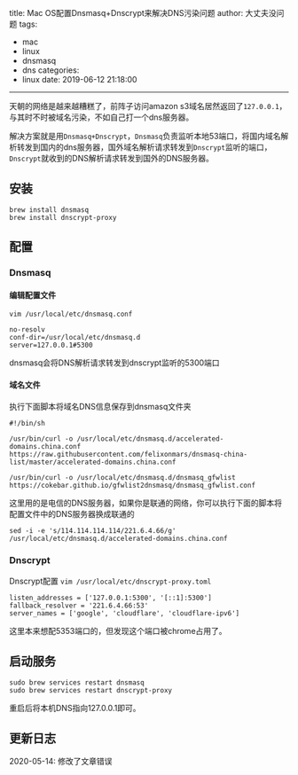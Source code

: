 title: Mac OS配置Dnsmasq+Dnscrypt来解决DNS污染问题
author: 大丈夫没问题
tags:
  - mac
  - linux
  - dnsmasq
  - dns
categories:
  - linux
date: 2019-06-12 21:18:00
---
天朝的网络是越来越糟糕了，前阵子访问amazon s3域名居然返回了`127.0.0.1`，与其时不时被域名污染，不如自己打一个dns服务器。

解决方案就是用`Dnsmasq+Dnscrypt`，`Dnsmasq`负责监听本地53端口，将国内域名解析转发到国内的dns服务器，国外域名解析请求转发到`Dnscrypt`监听的端口，`Dnscrypt`就收到的DNS解析请求转发到国外的DNS服务器。

## 安装
```
brew install dnsmasq
brew install dnscrypt-proxy
```

## 配置
### Dnsmasq

#### 编辑配置文件

```
vim /usr/local/etc/dnsmasq.conf

no-resolv
conf-dir=/usr/local/etc/dnsmasq.d
server=127.0.0.1#5300
```
dnsmasq会将DNS解析请求转发到dnscrypt监听的5300端口

#### 域名文件

执行下面脚本将域名DNS信息保存到dnsmasq文件夹
```
#!/bin/sh

/usr/bin/curl -o /usr/local/etc/dnsmasq.d/accelerated-domains.china.conf https://raw.githubusercontent.com/felixonmars/dnsmasq-china-list/master/accelerated-domains.china.conf

/usr/bin/curl -o /usr/local/etc/dnsmasq.d/dnsmasq_gfwlist https://cokebar.github.io/gfwlist2dnsmasq/dnsmasq_gfwlist.conf
```

这里用的是电信的DNS服务器，如果你是联通的网络，你可以执行下面的脚本将配置文件中的DNS服务器换成联通的
```
sed -i -e 's/114.114.114.114/221.6.4.66/g' /usr/local/etc/dnsmasq.d/accelerated-domains.china.conf 
```

### Dnscrypt
Dnscrypt配置 `vim /usr/local/etc/dnscrypt-proxy.toml`
```
listen_addresses = ['127.0.0.1:5300', '[::1]:5300']
fallback_resolver = '221.6.4.66:53'
server_names = ['google', 'cloudflare', 'cloudflare-ipv6']
```
这里本来想配5353端口的，但发现这个端口被chrome占用了。


## 启动服务
```
sudo brew services restart dnsmasq
sudo brew services restart dnscrypt-proxy
```
重启后将本机DNS指向127.0.0.1即可。


## 更新日志
2020-05-14: 修改了文章错误

